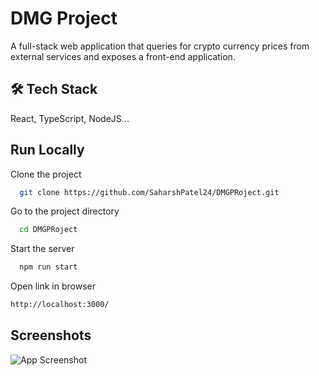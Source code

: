 # DMG Project

A full-stack web application that queries for crypto currency prices from external services
and exposes a front-end application.


## 🛠 Tech Stack
React, TypeScript, NodeJS...

## Run Locally

Clone the project

```bash
  git clone https://github.com/SaharshPatel24/DMGPRoject.git
```

Go to the project directory

```bash
  cd DMGPRoject
```

Start the server

```bash
  npm run start
```

Open link in browser

```bash
http://localhost:3000/
```

## Screenshots

![App Screenshot](https://drive.google.com/file/d/1qo6vjbS0HAfXmVZMUNJFS5NwK2kS2KnB/view?usp=sharing)

